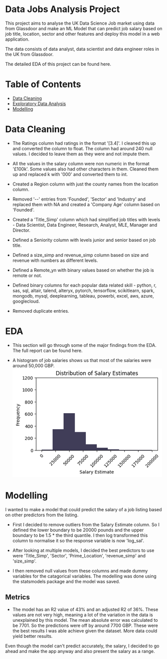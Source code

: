 # Data Jobs Analysis Project

This project aims to analyse the UK Data Science Job market using data from Glassdoor and make an ML Model that can predict job salary based on job title, location, sector and other features and deploy this model in a web application.

The data consists of data analyst, data scientist and data engineer roles in the UK from Glassdoor. 

The detailed EDA of this project can be found here.

# Table of Contents

- [Data Cleaning](#data-cleaning)
- [Exploratory Data Analysis](#eda)
- [Modelling](#modelling)

# Data Cleaning
- The Ratings column had ratings in the format '[3.4]'. I cleaned this up and converted the column to float. The column had around 240 null values. I decided to leave them as they were and not impute them. 

- All the values in the salary column were non numeric in the format '£100k'. Some values also had other characters in them. Cleaned them up and replaced k with '000' and converted them to int.

- Created a Region column with just the county names from the location column.

- Removed '--' entries from 'Founded', 'Sector' and 'Industry' and replaced them with NA and created a 'Company Age' column based on 'Founded'. 

- Created a 'Title_Simp' column which had simplified job titles with levels - Data Scientist, Data Engineer, Research, Analyst, MLE, Manager and Director.

- Defined a Seniority column with levels junior and senior based on job title. 

- Defined a size_simp and revenue_simp column based on size and revenue with numbers as different levels. 

- Defined a Remote_yn with binary values based on whether the job is remote or not.

- Defined binary columns for each popular data related skill - python, r, sas, sql, altair, talend, alteryx, pytorch, tensorflow, scikitlearn, spark, mongodb, mysql, deeplearning, tableau, powerbi, excel, aws, azure, googlecloud.  

- Removed duplicate entries.

# EDA

- This section will go through some of the major findings from the EDA. The full report can be found here.

- A histogram of job salaries shows us that most of the salaries were around 50,000 GBP.
![histogram of salaries](./images/sal_hist.png)


# Modelling

I wanted to make a model that could predict the salary of a job listing based on other predictors from the listing. 

- First I decided to remove outliers from the Salary Estimate column. So I defined the lower boundary to be 20000 pounds and the upper boundary to be 1.5 * the third quantile. I then log transformed this column to normalise it so the response variable is now 'log_sal'.

- After looking at multiple models, I decided the best predictors to use were 'Title_Simp', 'Sector', 'Prime_Location', 'revenue_simp' and 'size_simp'.

- I then removed null values from these columns and made dummy variables for the catagorical variables. The modelling was done using the statsmodels package and the model was saved. 

## Metrics

- The model has an R2 value of 43% and an adjusted R2 of 36%. These values are not very high, meaning a lot of the variation in the data is unexplained by this model. The mean absolute error was calculated to be 7701. So the predictions were off by around 7700 GBP. These were the best results I was able achieve given the dataset. More data could yield better results.

Even though the model can't predict accurately, the salary, I decided to go ahead and make the app anyway and also present the salary as a range.


